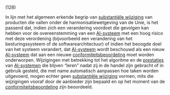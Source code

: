 (128)

In lijn met het algemeen erkende begrip van [substantiële wijziging](a3.md#^wijz) van producten die vallen onder de harmonisatiewetgeving van de Unie, is het passend dat, indien zich een verandering voordoet die gevolgen kan hebben voor de overeenstemming van een [AI-systeem](a3.md#^ai-systeem) met een hoog risico met deze verordening (bijvoorbeeld een verandering van het besturingssysteem of de softwarearchitectuur) of indien het beoogde doel van het systeem verandert, dat [AI-systeem](a3.md#^ai-systeem) wordt beschouwd als een nieuw [AI-systeem](a3.md#^ai-systeem) dat aan een nieuwe [conformiteitsbeoordeling](a3.md#^conformiteitsbeoordeling) moet worden onderworpen. Wijzigingen met betrekking tot het algoritme en de [prestaties](a3.md#^prestaties) van [AI-systemen](a3.md#^ai-systeem) die blijven “leren” nadat zij in de handel zijn gebracht of in gebruik gesteld, die met name automatisch aanpassen hoe taken worden uitgevoerd, mogen echter geen [substantiële wijziging](a3.md#^wijz) vormen, mits die wijzigingen vooraf door de aanbieder zijn bepaald en op het moment van de [conformiteitsbeoordeling](a3.md#^conformiteitsbeoordeling) zijn beoordeeld.
